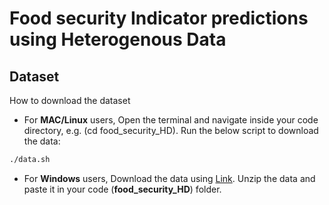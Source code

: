 # Food security Indicator predictions using Heterogenous Data


## Dataset

How to download the dataset

- For **MAC/Linux** users, Open the terminal and navigate inside your code directory, e.g. (cd food_security_HD). Run the below script to download the data:

```sh
./data.sh
```
- For **Windows** users, Download the data using [Link](https://drive.google.com/uc?export=download&id=14B4uEtMjXHxtyVqzwK2kvKIXIcNO3uwg). Unzip the data and paste it in your code (**food_security_HD**) folder.

